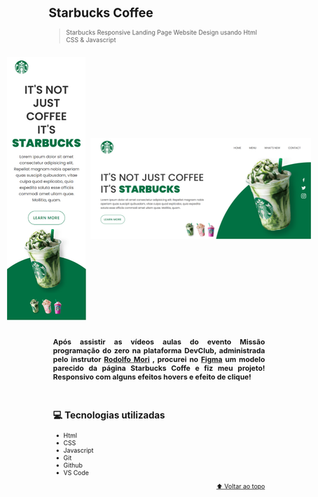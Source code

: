 <h1 id="top"> Starbucks Coffee </h1>

> Starbucks Responsive Landing Page Website Design usando Html CSS &amp; Javascript

</br>

<div style="display:flex; gap:10px; justify-content:center; align-items:center">

<img src="./.github/mobile-preview.png" height="600">
<img src="./.github/desktop-preview.png" width="600">

</div>

</br>

<div style="margin-inline:10px; text-align: justify;">

### Após assistir as vídeos aulas do evento Missão programação do zero na plataforma DevClub, administrada pelo instrutor [Rodolfo Mori](https://www.instagram.com/rodolfomorii/) , procurei no [Figma](https://www.figma.com/community/file/1069619517324835361) um modelo parecido da página Starbucks Coffe e fiz meu projeto! Responsivo com alguns efeitos hovers e efeito de clique!

</br>

## 💻 Tecnologias utilizadas

- Html
- CSS
- Javascript
- Git
- Github
- VS Code

</div>

<div align="right">
<a href="#top" style="margin-right:10px">⬆️ Voltar ao topo</a>
</div>
</br>
